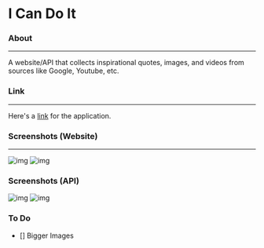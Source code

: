 # I Can Do It

### About
---
A website/API that collects inspirational quotes, images, and videos from sources like Google, Youtube, etc.

### Link
---
Here's a [link](https://i-can-do-it.vercel.app/) for the application.

### Screenshots (Website)
---
![img](https://i.imgur.com/0a5LVF1.png)
![img](https://i.imgur.com/oT5lvJI.png)

### Screenshots (API)
![img](https://i.imgur.com/NlHGzvy.png)
![img](https://i.imgur.com/bwFHI1U.png)

### To Do
- [] Bigger Images